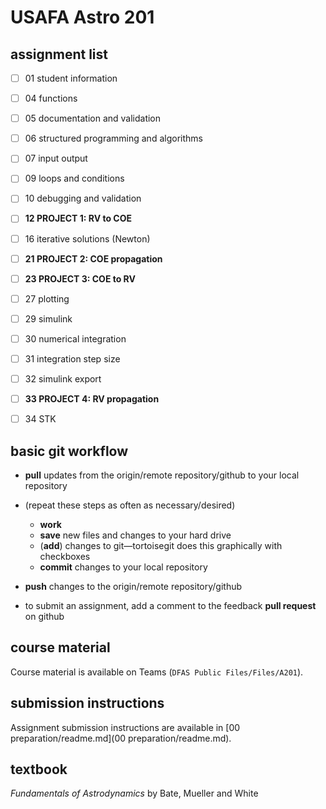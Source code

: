 # USAFA Astro 201



## assignment list

- [ ] 01 student information
- [ ] 04 functions
- [ ] 05 documentation and validation
- [ ] 06 structured programming and algorithms
- [ ] 07 input output
- [ ] 09 loops and conditions
- [ ] 10 debugging and validation
- [ ] **12 PROJECT 1: RV to COE**
- [ ] 16 iterative solutions (Newton)
- [ ] **21 PROJECT 2: COE propagation**
- [ ] **23 PROJECT 3: COE to RV**
- [ ] 27 plotting
- [ ] 29 simulink
- [ ] 30 numerical integration
- [ ] 31 integration step size
- [ ] 32 simulink export
- [ ] **33 PROJECT 4: RV propagation**
- [ ] 34 STK



## basic git workflow

- **pull** updates from the origin/remote repository/github to your local repository
- (repeat these steps as often as necessary/desired)
  - **work**
  - **save** new files and changes to your hard drive
  - (**add**) changes to git—tortoisegit does this graphically with checkboxes
  - **commit** changes to your local repository
- **push** changes to the origin/remote repository/github



- to submit an assignment, add a comment to the feedback **pull request** on github



 ## course material

Course material is available on Teams (`DFAS Public Files/Files/A201`). 



## submission instructions

Assignment submission instructions are available in [00 preparation/readme.md](00 preparation/readme.md).



## textbook

*Fundamentals of Astrodynamics* by Bate, Mueller and White

